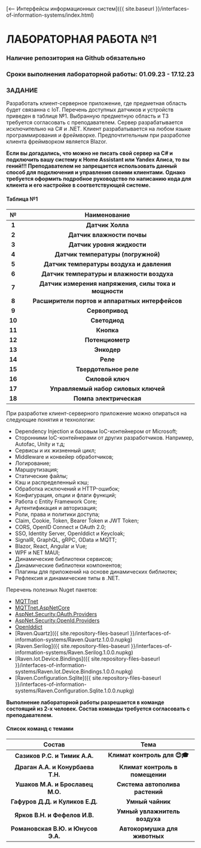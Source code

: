 [⟵ Интерфейсы информационных систем]({{ site.baseurl }}/interfaces-of-information-systems/index.html)

# **ЛАБОРАТОРНАЯ РАБОТА №1**

### **Наличие репозитория на Github обязательно**

### **Сроки выполнения лабораторной работы: 01.09.23 - 17.12.23**

### **ЗАДАНИЕ**

Разработать клиент-серверное приложение, где предметная область будет связанна с IoT. Перечень доступных датчиков и устройств приведен в таблице №1. Выбранную предметную область и ТЗ требуется согласовать с преподавателем. Сервер разрабатывается исключительно на C# и .NET. Клиент разрабатывается на любом языке программирования и фреймворке. Предпочтительным при разработке клиента фреймворком является Blazor.

**Если вы догадались, что можно не писать свой сервер на C# и подключить вашу систему к Home Assistant или Yandex Алиса, то вы гений!!! Преподавателем не запрещается использовать данный способ для подключения и управления своими клиентами. Однако требуется оформить подробное руководство по написанию кода для клиента и его настройке в соответствующей системе.**

#### **Таблица №1**

| **№**| **Наименование** |
|:-:|:-:|
| **1** | **Датчик Холла** |
| **2** | **Датчик влажности почвы** |
| **3** | **Датчик уровня жидкости** |
| **4** | **Датчик температуры (погружной)** |
| **5** | **Датчик температуры воздуха и давления** |
| **6** | **Датчик температуры и влажности воздуха** |
| **7** | **Датчик измерения напряжения, силы тока и мощности** |
| **8** | **Расширители портов и аппаратных интерфейсов** |
| **9** | **Сервопривод** |
| **10** | **Светодиод** |
| **11** | **Кнопка** |
| **12** | **Потенциометр** |
| **13** | **Энкодер** |
| **14** | **Реле** |
| **15** | **Твердотельное реле** |
| **16** | **Силовой ключ** |
| **17** | **Управляемый набор силовых ключей** |
| **18** | **Помпа электрическая** 

При разработке клиент-серверного приложение можно опираться на следующие понятия и технологии:
*	Dependency Injection и базовым IoC-контейнером от Microsoft;
*   Сторонними IoC-контейнерами от других разработчиков. Например, Autofac, Unity и т.д;
*	Сервисы и их жизненный цикл;
*	Middleware и конвейер обработчиков;
*	Логирование;
*	Маршрутизация;
*	Статические файлы;
*   Кэш и распределенный кэш;
*	Обработка исключений и HTTP-ошибок;
*	Конфигурация, опции и флаги функций;
*	Работа с Entity Framework Core;
*	Аутентификация и авторизация;
*	Роли, права и политики доступа;
*	Claim, Cookie, Token, Bearer Token и JWT Token;
*	CORS, OpenID Connect и OAuth 2.0;
*	SSO, Identity Server, OpenIddict и Keycloak;
*	SignalR, GraphQL, gRPC, OData и MQTT;
*	Blazor, React, Angular и Vue;
*   WPF и NET MAUI;
*   Динамические библиотеки сервисов;
*   Динамические библиотеки компонентов;
*   Плагины для приложений на основе динамических библиотек;
*   Рефлексия и динамические типы в .NET.

Перечень полезных Nuget пакетов:
*   [MQTTnet](https://www.nuget.org/packages/MQTTnet)
*   [MQTTnet.AspNetCore](https://www.nuget.org/packages/MQTTnet.AspNetCore)
*   [AspNet.Security.OAuth.Providers](https://github.com/aspnet-contrib/AspNet.Security.OAuth.Providers)
*   [AspNet.Security.OpenId.Providers](https://github.com/aspnet-contrib/AspNet.Security.OpenId.Providers)
*   [OpenIddict](https://github.com/openiddict/openiddict-core)
*   [Raven.Quartz]({{ site.repository-files-baseurl }}/interfaces-of-information-systems/Raven.Quartz.1.0.0.nupkg)
*   [Raven.Serilog]({{ site.repository-files-baseurl }}/interfaces-of-information-systems/Raven.Serilog.1.0.0.nupkg)
*   [Raven.Iot.Device.Bindings]({{ site.repository-files-baseurl }}/interfaces-of-information-systems/Raven.Iot.Device.Bindings.1.0.0.nupkg)
*   [Raven.Configuration.Sqlite]({{ site.repository-files-baseurl }}/interfaces-of-information-systems/Raven.Configuration.Sqlite.1.0.0.nupkg)

**Выполнение лабораторной работы разрешается в команде состоящий из 2-х человек. Состав команды требуется согласовать с преподавателем.**

#### **Список команд с темами**

| **Состав**| **Тема** |
|:-:|:-:|
| **Сазиков Р.С. и Тимик А.А.** | **Климат контроль для 😊🎓** |
| **Драган А.А. и Конурбаева Т.Н.** | **Климат контроль в помещении** |
| **Ушаков М.А. и Брославец М.О.** | **Система автополива растений** |
| **Гафуров Д.Д. и Куликов Е.Д.** | **Умный чайник** |
| **Ярков В.Н. и Фефелов И.В.** | **Умный увлажнитель воздуха** |
| **Романовская В.Ю. и Юнусов Э.А.** | **Автокормушка для животных** |

